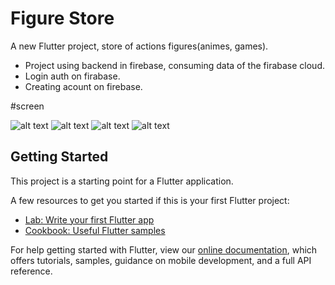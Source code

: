 # Figure Store

A new Flutter project, store of actions figures(animes, games).

 * Project using backend in firebase, consuming data of the firabase cloud.
 * Login auth on firabase.
 * Creating acount on firebase.
 
 #screen
 
 ![alt text](https://drive.google.com/uc?export=view&id=1Ikxhup8I6cOh3mIKeEELRbk-LpxLpEs9) 
 ![alt text](https://drive.google.com/uc?export=view&id=1od9XxRXyuCZsNTCxCuGrfMRfdkb4VAYE) 
 ![alt text]( https://drive.google.com/uc?export=view&id=1VYrmOXVbQShaELE8nwvqSXvv7WuDN2u3) 
 ![alt text](https://drive.google.com/uc?export=view&id=1cmmnf-dtjyo7iS-3ZivZtvEpwc1Dtz-M) 

 
## Getting Started

This project is a starting point for a Flutter application.

A few resources to get you started if this is your first Flutter project:

- [Lab: Write your first Flutter app](https://flutter.io/docs/get-started/codelab)
- [Cookbook: Useful Flutter samples](https://flutter.io/docs/cookbook)

For help getting started with Flutter, view our 
[online documentation](https://flutter.io/docs), which offers tutorials, 
samples, guidance on mobile development, and a full API reference.
